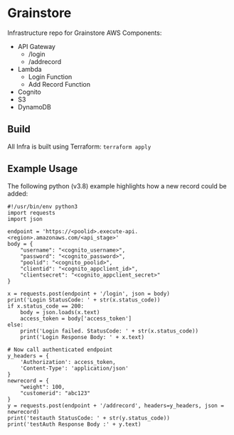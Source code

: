 # Grainstore

Infrastructure repo for Grainstore AWS Components:

* API Gateway
    * /login
    * /addrecord
* Lambda
    * Login Function
    * Add Record Function
* Cognito
* S3
* DynamoDB

## Build

All Infra is built using Terraform: `terraform apply`

## Example Usage

The following python (v3.8)  example highlights how a new record could be added:

```
#!/usr/bin/env python3
import requests
import json

endpoint = 'https://<poolid>.execute-api.<region>.amazonaws.com/<api_stage>'
body = {
    "username": "<cognito_username>",
    "password": "<cognito_password>",
    "poolid": "<cognito_poolid>",
    "clientid": "<cognito_appclient_id>",
    "clientsecret": "<cognito_appclient_secret>"
}

x = requests.post(endpoint + '/login', json = body)
print('Login StatusCode: ' + str(x.status_code))
if x.status_code == 200:
    body = json.loads(x.text)
    access_token = body['access_token']
else:
    print('Login failed. StatusCode: ' + str(x.status_code))
    print('Login Response Body: ' + x.text)

# Now call authenticated endpoint
y_headers = {
    'Authorization': access_token,
    'Content-Type': 'application/json'
}
newrecord = {
    "weight": 100,
    "customerid": "abc123"
}
y = requests.post(endpoint + '/addrecord', headers=y_headers, json = newrecord)
print('testauth StatusCode: ' + str(y.status_code))
print('testAuth Response Body :' + y.text)
```
